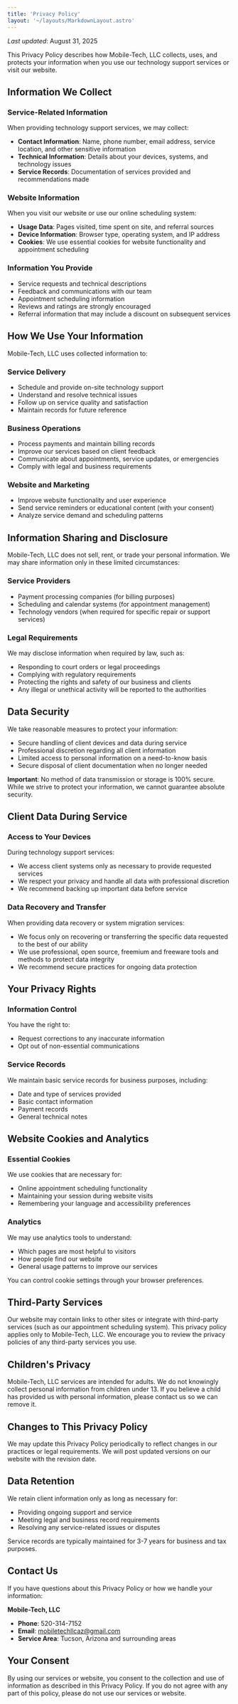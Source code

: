 ```yaml
---
title: 'Privacy Policy'
layout: '~/layouts/MarkdownLayout.astro'
---
```


_Last updated_: August 31, 2025

This Privacy Policy describes how Mobile-Tech, LLC collects, uses, and protects your information when you use our technology support services or visit our website.

## Information We Collect

### Service-Related Information

When providing technology support services, we may collect:

- **Contact Information**: Name, phone number, email address, service location, and other sensitive information
- **Technical Information**: Details about your devices, systems, and technology issues
- **Service Records**: Documentation of services provided and recommendations made

### Website Information

When you visit our website or use our online scheduling system:

- **Usage Data**: Pages visited, time spent on site, and referral sources
- **Device Information**: Browser type, operating system, and IP address
- **Cookies**: We use essential cookies for website functionality and appointment scheduling

### Information You Provide

- Service requests and technical descriptions
- Feedback and communications with our team
- Appointment scheduling information
- Reviews and ratings are strongly encouraged
- Referral information that may include a discount on subsequent services

## How We Use Your Information

Mobile-Tech, LLC uses collected information to:

### Service Delivery

- Schedule and provide on-site technology support
- Understand and resolve technical issues
- Follow up on service quality and satisfaction
- Maintain records for future reference

### Business Operations

- Process payments and maintain billing records
- Improve our services based on client feedback
- Communicate about appointments, service updates, or emergencies
- Comply with legal and business requirements

### Website and Marketing

- Improve website functionality and user experience
- Send service reminders or educational content (with your consent)
- Analyze service demand and scheduling patterns

## Information Sharing and Disclosure

Mobile-Tech, LLC does not sell, rent, or trade your personal information. We may share information only in these limited circumstances:

### Service Providers

- Payment processing companies (for billing purposes)
- Scheduling and calendar systems (for appointment management)
- Technology vendors (when required for specific repair or support services)

### Legal Requirements

We may disclose information when required by law, such as:

- Responding to court orders or legal proceedings
- Complying with regulatory requirements
- Protecting the rights and safety of our business and clients
- Any illegal or unethical activity will be reported to the authorities

## Data Security

We take reasonable measures to protect your information:

- Secure handling of client devices and data during service
- Professional discretion regarding all client information
- Limited access to personal information on a need-to-know basis
- Secure disposal of client documentation when no longer needed

**Important**: No method of data transmission or storage is 100% secure. While we strive to protect your information, we cannot guarantee absolute security.

## Client Data During Service

### Access to Your Devices

During technology support services:

- We access client systems only as necessary to provide requested services
- We respect your privacy and handle all data with professional discretion
- We recommend backing up important data before service

### Data Recovery and Transfer

When providing data recovery or system migration services:

- We focus only on recovering or transferring the specific data requested to the best of our ability
- We use professional, open source, freemium and freeware tools and methods to protect data integrity
- We recommend secure practices for ongoing data protection

## Your Privacy Rights

### Information Control

You have the right to:

- Request corrections to any inaccurate information
- Opt out of non-essential communications

### Service Records

We maintain basic service records for business purposes, including:

- Date and type of services provided
- Basic contact information
- Payment records
- General technical notes

## Website Cookies and Analytics

### Essential Cookies

We use cookies that are necessary for:

- Online appointment scheduling functionality
- Maintaining your session during website visits
- Remembering your language and accessibility preferences

### Analytics

We may use analytics tools to understand:

- Which pages are most helpful to visitors
- How people find our website
- General usage patterns to improve our services

You can control cookie settings through your browser preferences.

## Third-Party Services

Our website may contain links to other sites or integrate with third-party services (such as our appointment scheduling system). This privacy policy applies only to Mobile-Tech, LLC. We encourage you to review the privacy policies of any third-party services you use.

## Children's Privacy

Mobile-Tech, LLC services are intended for adults. We do not knowingly collect personal information from children under 13. If you believe a child has provided us with personal information, please contact us so we can remove it.

## Changes to This Privacy Policy

We may update this Privacy Policy periodically to reflect changes in our practices or legal requirements. We will post updated versions on our website with the revision date.

## Data Retention

We retain client information only as long as necessary for:

- Providing ongoing support and service
- Meeting legal and business record requirements
- Resolving any service-related issues or disputes

Service records are typically maintained for 3-7 years for business and tax purposes.

## Contact Us

If you have questions about this Privacy Policy or how we handle your information:

**Mobile-Tech, LLC**

- **Phone**: 520-314-7152
- **Email**: mobiletechllcaz@gmail.com
- **Service Area**: Tucson, Arizona and surrounding areas

## Your Consent

By using our services or website, you consent to the collection and use of information as described in this Privacy Policy. If you do not agree with any part of this policy, please do not use our services or website.
